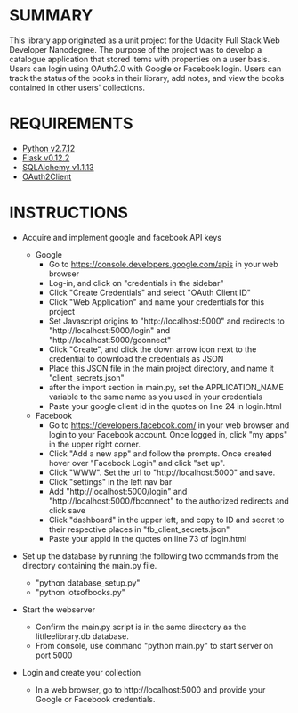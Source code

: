 # SUMMARY
This library app originated as a unit project for the Udacity Full Stack Web 
Developer Nanodegree.  The purpose of the project was to develop a catalogue 
application that stored items with properties on a user basis.  Users can 
login using OAuth2.0 with Google or Facebook login.  Users can track the 
status of the books in their library, add notes, and view the books contained
 in other users' collections.


# REQUIREMENTS
- [Python v2.7.12](https://www.python.org/downloads/release/python-2712/)
- [Flask v0.12.2](https://pypi.python.org/pypi/Flask/0.12.2)
- [SQLAlchemy v1.1.13](https://www.sqlalchemy.org/download.html)
- [OAuth2Client](https://github.com/google/oauth2client)

# INSTRUCTIONS

- Acquire and implement google and facebook API keys
    - Google
        - Go to https://console.developers.google.com/apis in your web browser
        - Log-in, and click on "credentials in the sidebar"
        - Click "Create Credentials" and select "OAuth Client ID"
        - Click "Web Application" and name your credentials for this project
        - Set Javascript origins to "http://localhost:5000" and redirects to 
        "http://localhost:5000/login" and "http://localhost:5000/gconnect"
        - Click "Create", and click the down arrow icon next to the 
        credential to download the credentials as JSON
        - Place this JSON file in the main project directory, and name it 
        "client_secrets.json"
        - after the import section in main.py, set the APPLICATION_NAME 
        variable to the same name as you used in your credentials
        - Paste your google client id in the quotes on line 24 in login.html
    - Facebook
        - Go to https://developers.facebook.com/ in your web browser and 
        login to your Facebook account.  Once logged in, click "my apps" in 
        the upper right corner.
        - Click "Add a new app" and follow the prompts.  Once created hover 
        over "Facebook Login" and click "set up".
        - Click "WWW".  Set the url to "http://localhost:5000" and save.
        - Click "settings" in the left nav bar
        - Add "http://localhost:5000/login" and 
        "http://localhost:5000/fbconnect" to the authorized redirects and 
        click save
        - Click "dashboard" in the upper left, and copy to ID and secret to 
        their respective places in "fb_client_secrets.json"
        - Paste your appid in the quotes on line 73 of login.html

- Set up the database by running the following two commands from the 
directory containing the main.py file.
    - "python database_setup.py"
    - "python lotsofbooks.py"
    
- Start the webserver
    - Confirm the main.py script is in the same directory as the 
    littleelibrary.db database.
    - From console, use command "python main.py" to start server on port 5000
    
- Login and create your collection
    - In a web browser, go to http://localhost:5000 and provide your Google 
    or Facebook credentials.
